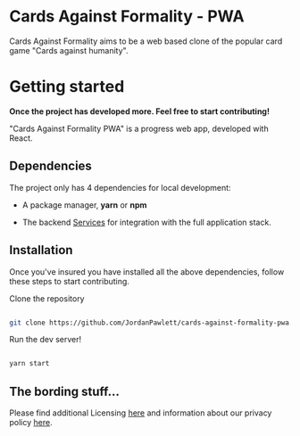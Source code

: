 
# Cards Against Formality - PWA

  

Cards Against Formality aims to be a web based clone of the popular card game "Cards against humanity".

  

# Getting started

  

**Once the project has developed more. Feel free to start contributing!**

  

"Cards Against Formality PWA" is a progress web app, developed with React.


  

## Dependencies

  

The project only has 4 dependencies for local development:

- A package manager, **yarn** or **npm**

-  The backend [Services](https://github.com/JordanPawlett/cards-against-formality-services) for integration with the full application stack.

  

## Installation

  

Once you've insured you have installed all the above dependencies, follow these steps to start contributing.

  

Clone the repository

```sh

git clone https://github.com/JordanPawlett/cards-against-formality-pwa.git

```

  

Run the dev server!

```sh

yarn start

```

  ## The bording stuff...
  Please find additional Licensing [here](https://htmlpreview.github.io/?https://github.com/JordanPawlett/cards-against-formality-pwa/blob/master/public/license.html) and information about our privacy policy [here](https://htmlpreview.github.io/?https://github.com/JordanPawlett/cards-against-formality-pwa/blob/master/public/privacy_policy.html).